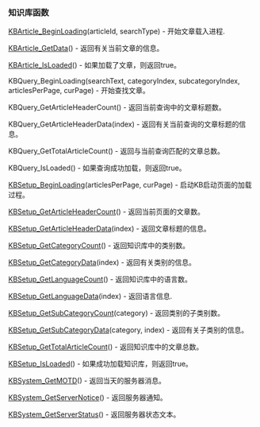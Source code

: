### 知识库函数

[KBArticle\_BeginLoading](https://wow.gamepedia.com/API_KBArticle_BeginLoading)\(articleId, searchType\) - 开始文章载入进程.

[KBArticle\_GetData](https://wow.gamepedia.com/API_KBArticle_GetData)\(\) - 返回有关当前文章的信息。

[KBArticle\_IsLoaded](https://wow.gamepedia.com/API_KBArticle_IsLoaded)\(\) - 如果加载了文章，则返回true。

KBQuery\_BeginLoading\(searchText, categoryIndex, subcategoryIndex, articlesPerPage, curPage\) - 开始查找文章。

KBQuery\_GetArticleHeaderCount\(\) - 返回当前查询中的文章标题数。

KBQuery\_GetArticleHeaderData\(index\) - 返回有关当前查询的文章标题的信息。

KBQuery\_GetTotalArticleCount\(\) - 返回与当前查询匹配的文章总数。

KBQuery\_IsLoaded\(\) - 如果查询成功加载，则返回true。

[KBSetup\_BeginLoading](https://wow.gamepedia.com/API_KBSetup_BeginLoading)\(articlesPerPage, curPage\) - 启动KB启动页面的加载过程。

[KBSetup\_GetArticleHeaderCount](https://wow.gamepedia.com/API_KBSetup_GetArticleHeaderCount)\(\) - 返回当前页面的文章数。

[KBSetup\_GetArticleHeaderData](https://wow.gamepedia.com/API_KBSetup_GetArticleHeaderData)\(index\) - 返回文章标题的信息。

[KBSetup\_GetCategoryCount](https://wow.gamepedia.com/API_KBSetup_GetCategoryCount)\(\) - 返回知识库中的类别数。

[KBSetup\_GetCategoryData](https://wow.gamepedia.com/API_KBSetup_GetCategoryData)\(index\) - 返回有关类别的信息。

[KBSetup\_GetLanguageCount](https://wow.gamepedia.com/API_KBSetup_GetLanguageCount)\(\) - 返回知识库中的语言数。

[KBSetup\_GetLanguageData](https://wow.gamepedia.com/API_KBSetup_GetLanguageData)\(index\) - 返回语言信息.

[KBSetup\_GetSubCategoryCount](https://wow.gamepedia.com/API_KBSetup_GetSubCategoryCount)\(category\) - 返回类别的子类别数。

[KBSetup\_GetSubCategoryData](https://wow.gamepedia.com/API_KBSetup_GetSubCategoryData)\(category, index\) - 返回有关子类别的信息。

[KBSetup\_GetTotalArticleCount](https://wow.gamepedia.com/API_KBSetup_GetTotalArticleCount)\(\) - 返回知识库中的文章总数。

[KBSetup\_IsLoaded](https://wow.gamepedia.com/API_KBSetup_IsLoaded)\(\) - 如果成功加载知识库，则返回true。

[KBSystem\_GetMOTD](https://wow.gamepedia.com/API_KBSystem_GetMOTD)\(\) - 返回当天的服务器消息。

[KBSystem\_GetServerNotice](https://wow.gamepedia.com/API_KBSystem_GetServerNotice)\(\) - 返回服务器通知。

[KBSystem\_GetServerStatus](https://wow.gamepedia.com/API_KBSystem_GetServerStatus)\(\) - 返回服务器状态文本。




